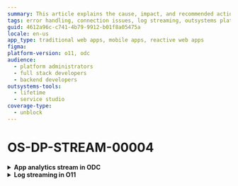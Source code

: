 ```yaml
---
summary: This article explains the cause, impact, and recommended action for a deadline exceeded error that occurs while connecting to the destination server.
tags: error handling, connection issues, log streaming, outsystems platform, troubleshooting
guid: 4612a96c-c741-4b79-9912-b01f8a05475a
locale: en-us
app_type: traditional web apps, mobile apps, reactive web apps
figma:
platform-version: o11, odc
audience:
  - platform administrators
  - full stack developers
  - backend developers
outsystems-tools:
  - lifetime
  - service studio
coverage-type:
  - unblock
---
```


# OS-DP-STREAM-00004

<details>
<summary> <strong> App analytics stream in ODC</strong></summary>

## Error message

`The deadline exceeded before the operation could complete.`

## Cause

The error occurs when testing the connection and the destination server has responds with gRPC 4 (Deadline exceeded) error.

## Impact

Unable to establish a connection with the destination server. Therefore, observability data isn't streamed to the destination.

## Recommended action

Check if the destination or APM tool works correctly and re-establish the connection. If the problem persists, contact OutSystems Support.

</details>

<details>
<summary> <strong> Log streaming in O11</strong></summary>

## Error message

`The deadline exceeded before the operation could complete.`

## Cause

The error occurs when testing the connection after [Configuring the log streaming service in LifeTime](https://www.outsystems.com/tk/redirect?g=172ac547-add4-4cc5-9adf-d72fbe379d35) or when checking Log Streaming health and the destination server responds with a gRPC 4 (Deadline exceeded) error.

## Impact

Unable to establish a connection with the destination server. Therefore, logs aren't streamed to the destination.

## Recommended action

Check if the destination or APM tool works correctly and re-establish the connection. If the problem persists, contact OutSystems Support.

</details>
